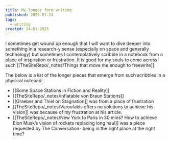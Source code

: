 ```yaml
---
title: My longer form writing
published: 2025-01-24
tags:
  - writing
created: 24-01-2025
---
```

I sometimes get wound up enough that I will want to dive deeper into something in a research-y sense (especially on space and generally technology) but sometimes I contemplatively scribble in a notebook from a place of inspiration or frustration. It is good for my souls to come across such [[TheSiteRepo/_notes/Things that move me enough to freewrite]]. 

The below is a list of the longer pieces that emerge from such scribbles in a physical notepad:
- [[Some Space Stations in Fiction and Reality]]
- [[TheSiteRepo/_notes/inflatable von Braun Stations]]
- [[Graeber and Thiel on Stagnation]] was from a place of frustration
- [[TheSiteRepo/_notes/Varoufakis offers no solutions to achieve his vision]] was because of my frustration at his article.
- [[TheSiteRepo/_notes/New York to Paris in 30 mins? How to achieve Elon Musk’s vision of rockets replacing long haul]] was a piece requested by The Conversation- being in the right place at the right time?